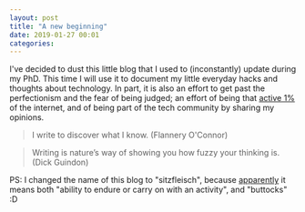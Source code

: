```yaml
---
layout: post
title: "A new beginning"
date: 2019-01-27 00:01
categories:
---
```


I've decided to dust this little blog that I used to (inconstantly) update during my PhD.
This time I will use it to document my little everyday hacks and
thoughts about technology.
In part, it is also an effort to get past the perfectionism and the fear of being judged;
an effort of being that [active 1%][one-percent] of the internet,
and of being part of the tech community by sharing my opinions.


> I write to discover what I know.
>       (Flannery O'Connor)

> Writing is nature’s way of showing you how fuzzy your thinking is.
>       (Dick Guindon)


PS: I changed the name of this blog to "sitzfleisch", because [apparently][sitzfleisch-def]
it means both "ability to endure or carry on with an activity", and "buttocks" :D


 [one-percent]: https://en.wikipedia.org/wiki/1%25_rule_(Internet_culture)
 [sitzfleisch-def]: https://en.wiktionary.org/wiki/Sitzfleisch
